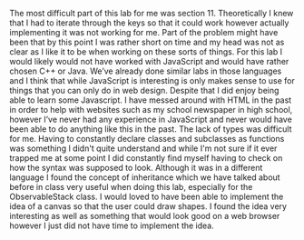 The most difficult part of this lab for me was section 11. 
Theoretically I knew that I had to iterate through the keys so that it could work however actually implementing it was not working for me.
Part of the problem might have been that by this point I was rather short on time and my head was not as clear as I like it to be 
when working on these sorts of things. For this lab I would likely would not have worked with JavaScript and would have rather chosen 
C++ or Java. We’ve already done similar labs in those languages and I think that while JavaScript is interesting is only makes sense 
to use for things that you can only do in web design. Despite that I did enjoy being able to learn some Javascript. 
I have messed around with HTML in the past in order to help with websites such as my school newspaper in high school, however I’ve 
never had any experience in JavaScript and never would have been able to do anything like this in the past. The lack of types was
difficult for me. Having to constantly declare classes and subclasses as functions was something I didn't quite understand and 
while I'm not sure if it ever trapped me at some point I did constantly find myself having to check on how the syntax was supposed 
to look. Although it was in a different language I found the concept of inheritance which we have talked about before in class very
useful when doing this lab, especially for the ObservableStack class.
I would loved to have been able to implement the idea of a canvas so that the user could draw shapes. I found the idea very
interesting as well as something that would look good on a web browser however I just did not have time to implement the idea. 
